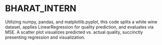 # BHARAT_INTERN
Utilizing numpy, pandas, and matplotlib.pyplot, this code splits a white wine dataset, applies LinearRegression for quality prediction, and evaluates via MSE. A scatter plot visualizes predicted vs. actual quality, succinctly presenting regression and visualization.

